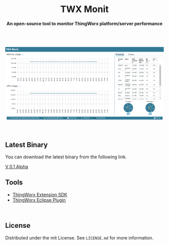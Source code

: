 <h1  align="center" style="border-bottom: none">
    <b>
        TWX Monit
    </b>
</h1>
    <h4 align="center">An open-source tool to monitor ThingWorx platform/server performance</h4>
<br/>
<!-- <p align="center">
<img src="https://sonarcloud.io/api/project_badges/measure?project=WGLabz_kafka-explorer&metric=code_smells" />
<img src="https://sonarcloud.io/api/project_badges/measure?project=WGLabz_kafka-explorer&metric=sqale_rating" />
<img src="https://sonarcloud.io/api/project_badges/measure?project=WGLabz_kafka-explorer&metric=bugs" />
</p> -->
<br/>
<p align="center"><img src=".img/lasnd.PNG" alt="Kafka Explorer" width="1000px" /></p>
<br/>

## Latest Binary

You can download the latest binary from the following link.

[V 0.1 Alpha](https://github.com/WGLabz/ThingWorx-Monit/releases/download/v0.1-alpha/With.Entites.ThingWorx.Metrices.zip) 

## Tools

- [ThingWorx Extension SDK](https://vuejs.org/)
- [ThingWorx Eclipse Plugin](https://www.electronjs.org/)


<br/>

## 

## License

Distributed under the mit License. See `LICENSE.md` for more information.

<br/>
